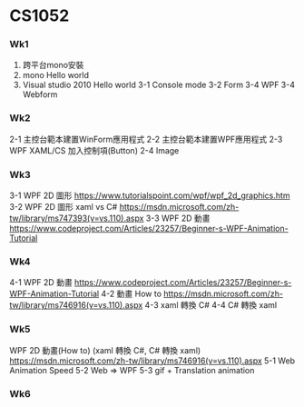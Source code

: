 # CS1052
### Wk1
1. 跨平台mono安裝
2. mono Hello world
3. Visual studio 2010 Hello world
3-1 Console mode
3-2 Form
3-4 WPF
3-4 Webform

### Wk2
2-1 主控台範本建置WinForm應用程式
2-2 主控台範本建置WPF應用程式
2-3 WPF XAML/CS 加入控制項(Button)
2-4 Image

### Wk3
3-1 WPF 2D 圖形
https://www.tutorialspoint.com/wpf/wpf_2d_graphics.htm
3-2 WPF 2D 圖形 xaml vs C#
https://msdn.microsoft.com/zh-tw/library/ms747393(v=vs.110).aspx
3-3 WPF 2D 動畫
https://www.codeproject.com/Articles/23257/Beginner-s-WPF-Animation-Tutorial

### Wk4
4-1 WPF 2D 動畫
https://www.codeproject.com/Articles/23257/Beginner-s-WPF-Animation-Tutorial
4-2 動畫 How to
https://msdn.microsoft.com/zh-tw/library/ms746916(v=vs.110).aspx
4-3 xaml 轉換 C#
4-4 C# 轉換 xaml

### Wk5
WPF 2D 動畫(How to) (xaml 轉換 C#, C# 轉換 xaml)
https://msdn.microsoft.com/zh-tw/library/ms746916(v=vs.110).aspx
5-1 Web Animation Speed
5-2 Web => WPF 
5-3 gif + Translation animation

### Wk6




